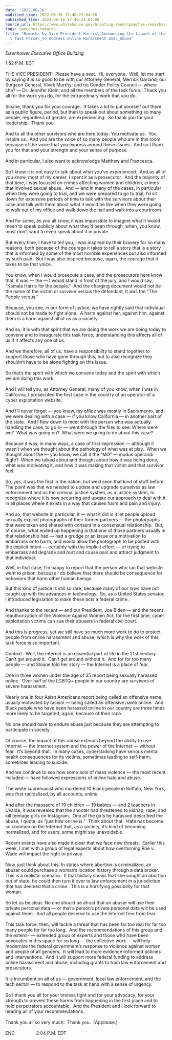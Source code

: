 ```yaml
---
date: '2022-06-16'
modified_time: 2022-06-16 17:40:23-04:00
published_time: 2022-06-16 17:40:22-04:00
source_url: https://www.whitehouse.gov/briefing-room/speeches-remarks/2022/06/16/remarks-by-vice-president-harris-announcing-the-launch-of-the-white-house-task-force-to-address-online-harassment-and-abuse/
tags: speeches-remarks
title: "Remarks by Vice President Harris\_Announcing the Launch of the White\_House\
  \ Task Force\_to Address Online Harassment and\_Abuse"
---
```

 
*Eisenhower Executive Office Building*

1:52 P.M. EDT  
   
THE VICE PRESIDENT:  Please have a seat.  Hi, everyone.  Well, let me
start by saying it is so good to be with our Attorney General, Merrick
Garland; our Surgeon General, Vivek Murthy; and on Gender Policy Council
— where she? — Dr. Jennifer Klein; and all the members of the task
force.  Thank you all for the work you do, for the extraordinary work
that you do.  
   
Sloane, thank you for your courage.  It takes a lot to put yourself out
there as a public figure, period, but then to speak out about something
so many people, regardless of gender, are experiencing.  So thank you
for your leadership.  Thank you.  
   
And to all the other survivors who are here today: You motivate us.  You
inspire us.  And you are the voice of so many people who are in this
room because of the voice that you express around these issues.  And so
I thank you for that and your strength and your sense of purpose.  
   
And in particular, I also want to acknowledge Matthew and Francesca.   
   
So I know it is not easy to talk about what you’ve experienced.  And as
all of you know, most of my career, I spent it as a prosecutor.  And the
majority of that time, I was focused on crimes affecting women and
children, crimes that involved sexual abuse.  And — and in many of the
cases, in particular when they were going to trial, and we were prepared
to go to trial, I’d sit down for extensive periods of time to talk with
the survivors about their case and talk with them about what it would be
like when they were going to walk out of my office and walk down the
hall and walk into a courtroom.  
   
And for some, as you all know, it was impossible to imagine what it
would mean to speak publicly about what they’d been through, when, you
know, most don’t want to even speak about it in private.  
   
But every time, I have to tell you, I was inspired by their bravery for
so many reasons, both because of the courage it takes to tell a story
that is a story that is informed by some of the most horrible
experiences but also informed by such pain.  But I was also inspired
because, again, the courage that it takes to be that voice.  
   
You know, when I would prosecute a case, and the prosecutors here know
that, it was — the — I would stand in front of the jury, and I would
say, “Kamala Harris for the people.”  And the charging document would
not be the name of the victim or survivor versus the defendant, it was
the “The People versus.”  
   
Because, you see, in our form of justice, we have rightly said that
individual should not be made to fight alone.  A harm against her,
against him, against them is a harm against all of us as a society.   
   
And so, it is with that spirit that we are doing the work we are doing
today to convene and to inaugurate this task force, understanding this
affects all of us if it affects any one of us.   
   
And we therefore, all of us, have a responsibility to stand together to
support those who have gone through this, but to also recognize they
shouldn’t have to be alone fighting on this issue.   
   
So that’s the spirit with which we convene today and the spirit with
which we are doing this work.   
   
And I will tell you, as Attorney General, many of you know, when I was
in California, I prosecuted the first case in the country of an operator
of a cyber exploitation website.   
   
And I’ll never forget — you know, my office was mostly in Sacramento,
and we were dealing with a case — if you know California — in another
part of the state.  And I flew down to meet with the person who was
actually handling the case, to go o- — went through the files to see:
Where were we?  What was going on?  What were we going to do about this
case?  
   
Because it was, in many ways, a case of first impression — although it
wasn’t when we thought about the pathology of what was at play.  When we
thought about the — you know, we call it the “MO” — modus operandi. 
Right?  When we talked about and thought about how it was being done,
what was motivating it, and how it was making that victim and that
survivor feel.   
   
So, yes, it was the first in the nation, but we’d seen that kind of
stuff before.  The point was that we needed to update and upgrade
ourselves as law enforcement and as the criminal justice system, as a
justice system, to recognize where it is now occurring and update our
approach to deal with it in all places where it exists in a way that
causes harm and pain and injury.   
   
And so, that website in particular, it — what it did is it let people
upload sexually explicit photographs of their former partners — the
photographs that were taken and shared with consent in a consensual
relationship.  But, of course, what ended up happening is that one of
those partners usually in that relationship had — had a grudge or an
issue or a motivation to embarrass or to harm, and would allow the
photograph to be posted with the explicit intent — certainly with the
implicit effect — of trying to embarrass and degrade and hurt and cause
pain and attract judgment to that individual.   
  
Well, in that case, I’m happy to report that the person who ran that
website went to prison, because I do believe that there should be
consequence for behaviors that harm other human beings.  
  
But this kind of justice is still so rare, because many of our laws have
not caught up with the advances in technology.  So, as a United States
senator, I introduced legislation to make these acts a federal crime.  
   
And thanks to the recent — and our President, Joe Biden — and the recent
reauthorization of the Violence Against Women Act, for the first time,
cyber exploitation victims can sue their abusers in federal civil
court.  
   
And this is progress, yet we still have so much more work to do to
protect people from online harassment and abuse, which is why the work
of this task force is so important.  
   
Context.  Well, the Internet is an essential part of life in the 21st
century.  Can’t get around it.  Can’t get around without it.  And for
far too many people — and Sloane told her story — the Internet is a
place of fear.  
   
One in three women under the age of 35 report being sexually harassed
online.  Over half of the LGBTQ+ people in our country are survivors of
severe harassment.  
   
Nearly one in four Asian Americans report being called an offensive
name, usually motivated by racism — being called an offensive name
online.  And Black people who have been harassed online in our country
are three times more likely to be targeted, again, because of their
race.  
   
No one should have to endure abuse just because they are attempting to
participate in society.  
   
Of course, the impact of this abuse extends beyond the ability to use
Internet — the Internet system and the power of the Internet — without
fear.  It’s beyond that.  In many cases, cyberstalking have serious
mental health consequences for its victims, sometimes leading to
self-harm, sometimes leading to suicide.  
  
And we continue to see how some acts of mass violence — the most recent
included — have followed expressions of online hate and abuse.  
   
The white supremacist who murdered 10 Black people in Buffalo, New York,
was first radicalized, by all accounts, online.  
   
And after the massacre of 19 children — 19 babies — and 2 teachers in
Uvalde, it was revealed that the shooter had threatened to kidnap, rape,
and kill teenage girls on Instagram.  One of the girls he harassed
described the abuse, I quote, as “just how online is.”  Think about
that.  Hate has become so common on the Internet that, as a society,
it’s kind of becoming normalized, and for users, some might say
unavoidable.   
   
Recent events have also made it clear that we face new threats.  Earlier
this week, I met with a group of legal experts about how overturning Roe
v. Wade will impact the right to privacy.   
   
Now, just think about this: In states where abortion is criminalized, an
abuser could purchase a woman’s location history through a data broker. 
This is a realistic scenario.  If that history shows that she sought an
abortion out of state, he could then turn it over to law enforcement in
a jurisdiction that has deemed that a crime.  This is a horrifying
possibility for that woman.   
   
So let us be clear: No one should be afraid that an abuser will use
their private personal data — or that a person’s private personal data
will be used against them.  And all people deserve to use the Internet
free from fear.  
   
This task force, then, will tackle a threat that has been far too real
for far too many people for far too long.  And the recommendations of
this group and the extens- — extended group of experts and those who
have been advocates in this space for so long — the collective work —
will help modernize the federal government’s response to violence
against women and people of all genders.  It will lead to more
evidence-informed policies and interventions.  And it will support more
federal funding to address online harassment and abuse, including grants
to train law enforcement and prosecutors.   
   
It is incumbent on all of us — government, local law enforcement, and
the tech sector — to respond to the task at hand with a sense of
urgency.   
   
So I thank you all for your tireless fight and for your advocacy, for
your strength to prevent these harms from happening in the first place
and to hold perpetrators accountable.  And the President and I look
forward to hearing all of your recommendations.   
   
Thank you all so very much.  Thank you.  (Applause.)  
   
END                 2:04 P.M. EDT
